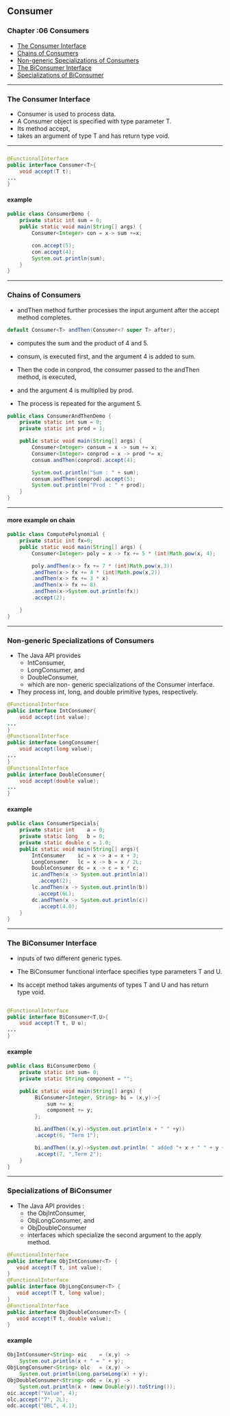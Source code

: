 ## Consumer

### Chapter :06 Consumers

- [The Consumer Interface](#the-consumer-interface)
- [Chains of Consumers ](#Chains-of-Consumers)
- [Non-generic Specializations of Consumers](#Non-generic-Specializations-of-Consumers)
- [The BiConsumer Interface](#The-BiConsumer-Interface)
- [Specializations of BiConsumer](#Specializations-of-BiConsumer)

---

### The Consumer Interface

- Consumer is used to process data.
- A Consumer object is specified with type parameter T.
- Its method accept,
- takes an argument of type T and has return type void.

---

###

```java
@FunctionalInterface
public interface Consumer<T>{
    void accept(T t);
...
}
```

#### example

```java
public class ConsumerDemo {
	private static int sum = 0;
	public static void main(String[] args) {
		Consumer<Integer> con = x-> sum +=x;

		con.accept(5);
		con.accept(4);
		System.out.println(sum);
	}
}

```

---

### Chains of Consumers

- andThen method further processes the input argument after the accept method completes.

```java
default Consumer<T> andThen(Consumer<? super T> after);
```

- computes the sum and the product of 4 and 5.

- consum, is executed first, and the argument 4 is added to sum.

- Then the code in conprod, the consumer passed to the andThen method, is executed,

- and the argument 4 is multiplied by prod.

- The process is repeated for the argument 5.

```java
public class ConsumerAndThenDemo {
	private static int sum = 0;
	private static int prod = 1;

	public static void main(String[] args) {
		Consumer<Integer> consum = x -> sum += x;
		Consumer<Integer> conprod = x -> prod *= x;
		consum.andThen(conprod).accept(4);

		System.out.println("Sum : " + sum);
		consum.andThen(conprod).accept(5);
		System.out.println("Prod : " + prod);
	}
}

```

---

#### more example on chain

```java
public class ComputePolynomial {
	private static int fx=0;
	public static void main(String[] args) {
		Consumer<Integer> poly = x -> fx += 5 * (int)Math.pow(x, 4);

		poly.andThen(x-> fx += 7 * (int)Math.pow(x,3))
		.andThen(x-> fx += 4 * (int)Math.pow(x,2))
		.andThen(x-> fx += 3 * x)
		.andThen(x-> fx += 8)
		.andThen(x->System.out.println(fx))
		.accept(2);

	}
}

```

---

### Non-generic Specializations of Consumers

- The Java API provides
  - IntConsumer,
  - LongConsumer, and
  - DoubleConsumer,
  - which are non- generic specializations of the Consumer interface.
- They process int, long, and double primitive types, respectively.

```java
@FunctionalInterface
public interface IntConsumer{
    void accept(int value);
...
}
@FunctionalInterface
public interface LongConsumer{
    void accept(long value);
...
}
@FunctionalInterface
public interface DoubleConsumer{
    void accept(double value);
...
}
```

#### example

```java
public class ConsumerSpecials{
    private static int    a = 0;
    private static long   b = 0;
    private static double c = 1.0;
    public static void main(String[] args){
        IntConsumer    ic = x -> a = x + 3;
        LongConsumer   lc = x -> b = x / 2L;
        DoubleConsumer dc = x -> c = x * c;
        ic.andThen(x -> System.out.println(a))
          .accept(2);
        lc.andThen(x -> System.out.println(b))
          .accept(6L);
        dc.andThen(x -> System.out.println(c))
          .accept(4.0);
    }
}
```

---

### The BiConsumer Interface

- inputs of two different generic types.

- The BiConsumer functional interface specifies type parameters T and U.

- Its accept method takes arguments of types T and U and has return type void.

```java

@FunctionalInterface
public interface BiConsumer<T,U>{
    void accept(T t, U u);
...
}
```

#### example

```java
public class BiConsumerDemo {
	private static int sum= 0;
	private static String component = "";

	public static void main(String[] args) {
		 BiConsumer<Integer, String> bi = (x,y)->{
			 sum += x;
			 component += y;
		 };

		 bi.andThen((x,y)->System.out.println(x + " " +y))
		 .accept(6, "Term 1");

		 bi.andThen((x,y)->System.out.println( " added "+ x + " " + y + " result = " + sum + " " + component))
		 .accept(7, ",Term 2");
	}
}

```

---

### Specializations of BiConsumer

- The Java API provides :
  - the ObjIntConsumer,
  - ObjLongConsumer, and
  - ObjDoubleConsumer
  - interfaces which specialize the second argument to the apply method.

```java
@FunctionalInterface
public interface ObjIntConsumer<T> {
   void accept(T t, int value);
}
@FunctionalInterface
public interface ObjLongConsumer<T> {
   void accept(T t, long value);
}
@FunctionalInterface
public interface ObjDoubleConsumer<T> {
   void accept(T t, double value);
}
```

#### example

```java
ObjIntConsumer<String> oic    = (x,y) ->
    System.out.println(x + " = " + y);
ObjLongConsumer<String> olc   = (x,y) ->
    System.out.println(Long.parseLong(x) + y);
ObjDoubleConsumer<String> odc = (x,y) ->
    System.out.println(x + (new Double(y)).toString());
oic.accept("Value", 4);
olc.accept("7", 2L);
odc.accept("DBL", 4.1);
```

